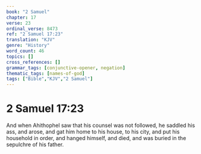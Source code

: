 ```yaml
---
book: "2 Samuel"
chapter: 17
verse: 23
ordinal_verse: 8473
ref: "2 Samuel 17:23"
translation: "KJV"
genre: "History"
word_count: 46
topics: []
cross_references: []
grammar_tags: [conjunctive-opener, negation]
thematic_tags: [names-of-god]
tags: ["Bible","KJV","2 Samuel"]
---
```


# 2 Samuel 17:23

And when Ahithophel saw that his counsel was not followed, he saddled his ass, and arose, and gat him home to his house, to his city, and put his household in order, and hanged himself, and died, and was buried in the sepulchre of his father.
